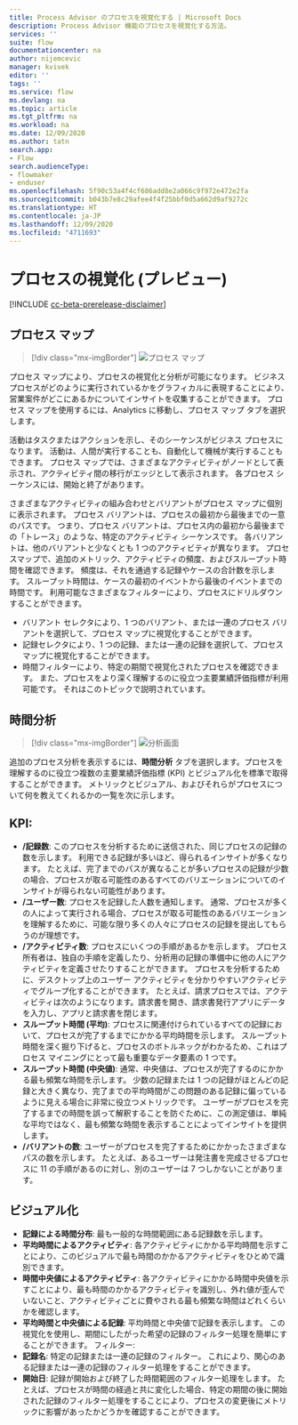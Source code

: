 ```yaml
---
title: Process Advisor のプロセスを視覚化する | Microsoft Docs
description: Process Advisor 機能のプロセスを視覚化する方法。
services: ''
suite: flow
documentationcenter: na
author: nijemcevic
manager: kvivek
editor: ''
tags: ''
ms.service: flow
ms.devlang: na
ms.topic: article
ms.tgt_pltfrm: na
ms.workload: na
ms.date: 12/09/2020
ms.author: tatn
search.app:
- Flow
search.audienceType:
- flowmaker
- enduser
ms.openlocfilehash: 5f90c53a4f4cf686add8e2a066c9f972e472e2fa
ms.sourcegitcommit: b043b7e8c29afee4f4f25bbf0d5a662d9af9272c
ms.translationtype: HT
ms.contentlocale: ja-JP
ms.lasthandoff: 12/09/2020
ms.locfileid: "4711693"
---
```

# <a name="visualize-processes-preview"></a>プロセスの視覚化 (プレビュー)

[!INCLUDE [cc-beta-prerelease-disclaimer](includes/cc-beta-prerelease-disclaimer.md)]

## <a name="process-map"></a>プロセス マップ

> [!div class="mx-imgBorder"]
> ![プロセス マップ](media/process-advisor-visualize/process-map.png "Process Advisor のプロセス マップ")

プロセス マップにより、プロセスの視覚化と分析が可能になります。 ビジネス プロセスがどのように実行されているかをグラフィカルに表現することにより、営業案件がどこにあるかについてインサイトを収集することができます。  プロセス マップを使用するには、Analytics に移動し、プロセス マップ タブを選択します。

活動はタスクまたはアクションを示し、そのシーケンスがビジネス プロセスになります。 活動は、人間が実行することも、自動化して機械が実行することもできます。 プロセス マップでは、さまざまなアクティビティがノードとして表示され、アクティビティ間の移行がエッジとして表示されます。  各プロセス シーケンスには、開始と終了があります。

さまざまなアクティビティの組み合わせとバリアントがプロセス マップに個別に表示されます。 プロセス バリアントは、プロセスの最初から最後までの一意のパスです。 つまり、プロセス バリアントは、プロセス内の最初から最後までの「トレース」のような、特定のアクティビティ シーケンスです。 各バリアントは、他のバリアントと少なくとも 1 つのアクティビティが異なります。
プロセスマップで、追加のメトリック、アクティビティの頻度、およびスループット時間を確認できます。
頻度は、それを通過する記録やケースの合計数を示します。  スループット時間は、ケースの最初のイベントから最後のイベントまでの時間です。
利用可能なさまざまなフィルターにより、プロセスにドリルダウンすることができます。

- バリアント セレクタにより、1 つのバリアント、または一連のプロセス バリアントを選択して、プロセス マップに視覚化することができます。
- 記録セレクタにより、1 つの記録、または一連の記録を選択して、プロセス マップに視覚化することができます。
- 時間フィルターにより、特定の期間で視覚化されたプロセスを確認できます。
また、プロセスをより深く理解するのに役立つ主要業績評価指標が利用可能です。 それはこのトピックで説明されています。

## <a name="time-analysis"></a>時間分析

> [!div class="mx-imgBorder"]
> ![分析画面](media/process-advisor-visualize/analytics-screen.png "分析画面")

 追加のプロセス分析を表示するには、**時間分析** タブを選択します。プロセスを理解するのに役立つ複数の主要業績評価指標 (KPI) とビジュアル化を標準で取得することができます。 メトリックとビジュアル、およびそれらがプロセスについて何を教えてくれるかの一覧を次に示します。

## <a name="kpis"></a>KPI:

- **/記録数**: このプロセスを分析するために送信された、同じプロセスの記録の数を示します。 利用できる記録が多いほど、得られるインサイトが多くなります。 たとえば、完了までのパスが異なることが多いプロセスの記録が少数の場合、プロセスが取る可能性のあるすべてのバリエーションについてのインサイトが得られない可能性があります。
- **/ユーザー数**: プロセスを記録した人数を通知します。 通常、プロセスが多くの人によって実行される場合、プロセスが取る可能性のあるバリエーションを理解するために、可能な限り多くの人々にプロセスの記録を提出してもらうのが理想です。 
- **/アクティビティ数**: プロセスにいくつの手順があるかを示します。 プロセス所有者は、独自の手順を定義したり、分析用の記録の準備中に他の人にアクティビティを定義させたりすることができます。 プロセスを分析するために、デスクトップ上のユーザー アクティビティを分かりやすいアクティビティでグループ化することができます。 たとえば、請求プロセスでは、アクティビティは次のようになります。請求書を開き、請求書発行アプリにデータを入力し、アプリと請求書を閉じます。 
- **スループット時間 (平均)**: プロセスに関連付けられているすべての記録において、プロセスが完了するまでにかかる平均時間を示します。 スループット時間を深く掘り下げると、プロセスのボトルネックがわかるため、これはプロセス マイニングにとって最も重要なデータ要素の 1 つです。
- **スループット時間 (中央値)**: 通常、中央値は、プロセスが完了するのにかかる最も頻繁な時間を示します。 少数の記録または 1 つの記録がほとんどの記録と大きく異なり、完了までの平均時間がこの問題のある記録に偏っているように見える場合に非常に役立つメトリックです。 ユーザーがプロセスを完了するまでの時間を誤って解釈することを防ぐために、この測定値は、単純な平均ではなく、最も頻繁な時間を表示することによってインサイトを提供します。
- **/バリアントの数**: ユーザーがプロセスを完了するためにかかったさまざまなパスの数を示します。 たとえば、あるユーザーは発注書を完成させるプロセスに 11 の手順があるのに対し、別のユーザーは 7 つしかないことがあります。

## <a name="visualizations"></a>ビジュアル化

- **記録による時間分布**: 最も一般的な時間範囲にある記録数を示します。
- **平均時間によるアクティビティ**: 各アクティビティにかかる平均時間を示すことにより、このビジュアルで最も時間のかかるアクティビティをひとめで識別できます。
- **時間中央値によるアクティビティ**: 各アクティビティにかかる時間中央値を示すことにより、最も時間のかかるアクティビティを識別し、外れ値が歪んでいないこと、アクティビティごとに費やされる最も頻繁な時間はどれくらいかを確認します。
- **平均時間と中央値による記録**: 平均時間と中央値で記録を表示します。 この視覚化を使用し、期間にしたがった希望の記録のフィルター処理を簡単にすることができます。 フィルター:
- **記録名**: 特定の記録または一連の記録のフィルター。 これにより、関心のある記録または一連の記録のフィルター処理をすることができます。
- **開始日**: 記録が開始および終了した時間範囲のフィルター処理をします。 たとえば、プロセスが時間の経過と共に変化した場合、特定の期間の後に開始された記録のフィルター処理をすることにより、プロセスの変更後にメトリックに影響があったかどうかを確認することができます。
